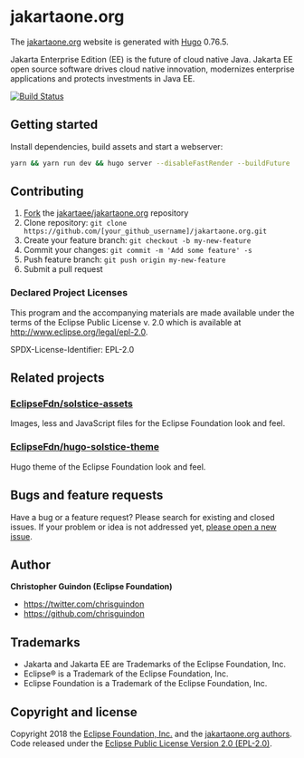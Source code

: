 # jakartaone.org

The [jakartaone.org](https://jakartaone.org) website is generated with [Hugo](https://gohugo.io/documentation/) 0.76.5.

Jakarta Enterprise Edition (EE) is the future of cloud native Java. Jakarta EE open source software drives cloud native innovation, modernizes enterprise applications and protects investments in Java EE.

[![Build Status](https://travis-ci.org/jakartaee/jakartaone.org.svg?branch=master)](https://travis-ci.org/jakartaee/jakartaone.org)

## Getting started

Install dependencies, build assets and start a webserver:

```bash
yarn && yarn run dev && hugo server --disableFastRender --buildFuture
```

## Contributing

1. [Fork](https://help.github.com/articles/fork-a-repo/) the [jakartaee/jakartaone.org](https://github.com/jakartaee/jakartaone.org) repository
2. Clone repository: `git clone https://github.com/[your_github_username]/jakartaone.org.git`
3. Create your feature branch: `git checkout -b my-new-feature`
4. Commit your changes: `git commit -m 'Add some feature' -s`
5. Push feature branch: `git push origin my-new-feature`
6. Submit a pull request

### Declared Project Licenses

This program and the accompanying materials are made available under the terms
of the Eclipse Public License v. 2.0 which is available at
http://www.eclipse.org/legal/epl-2.0.

SPDX-License-Identifier: EPL-2.0

## Related projects

### [EclipseFdn/solstice-assets](https://github.com/EclipseFdn/solstice-assets)

Images, less and JavaScript files for the Eclipse Foundation look and feel.

### [EclipseFdn/hugo-solstice-theme](https://github.com/EclipseFdn/hugo-solstice-theme)

Hugo theme of the Eclipse Foundation look and feel.

## Bugs and feature requests

Have a bug or a feature request? Please search for existing and closed issues. If your problem or idea is not addressed yet, [please open a new issue](https://github.com/jakartaee/jakartaone.org/issues/new).

## Author

**Christopher Guindon (Eclipse Foundation)**

- <https://twitter.com/chrisguindon>
- <https://github.com/chrisguindon>

## Trademarks

* Jakarta and Jakarta EE are Trademarks of the Eclipse Foundation, Inc.
* Eclipse® is a Trademark of the Eclipse Foundation, Inc.
* Eclipse Foundation is a Trademark of the Eclipse Foundation, Inc.

## Copyright and license

Copyright 2018 the [Eclipse Foundation, Inc.](https://www.eclipse.org) and the [jakartaone.org authors](https://github.com/jakartaee/jakartaone.org/graphs/contributors). Code released under the [Eclipse Public License Version 2.0 (EPL-2.0)](https://github.com/jakartaee/jakartaone.org/blob/src/LICENSE).
